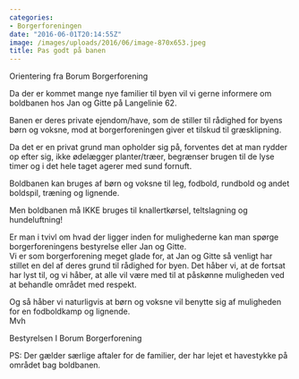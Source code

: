 ```yaml
---
categories:
- Borgerforeningen
date: "2016-06-01T20:14:55Z"
image: /images/uploads/2016/06/image-870x653.jpeg
title: Pas godt på banen
---
```


Orientering fra Borum Borgerforening

Da der er kommet mange nye familier til byen vil vi gerne informere om boldbanen hos Jan og Gitte på Langelinie 62.

Banen er deres private ejendom/have, som de stiller til rådighed for byens børn og voksne, mod at borgerforeningen giver et tilskud til græsklipning.

Da det er en privat grund man opholder sig på, forventes det at man rydder op efter sig, ikke ødelægger planter/træer, begrænser brugen til de lyse timer og i det hele taget agerer med sund fornuft.

Boldbanen kan bruges af børn og voksne til leg, fodbold, rundbold og andet boldspil, træning og lignende.

Men boldbanen må IKKE bruges til knallertkørsel, teltslagning og hundeluftning!

Er man i tvivl om hvad der ligger inden for mulighederne kan man spørge borgerforeningens bestyrelse eller Jan og Gitte.  
Vi er som borgerforening meget glade for, at Jan og Gitte så venligt har stillet en del af deres grund til rådighed for byen. Det håber vi, at de fortsat har lyst til, og vi håber, at alle vil være med til at påskønne muligheden ved at behandle området med respekt.

Og så håber vi naturligvis at børn og voksne vil benytte sig af muligheden for en fodboldkamp og lignende.  
Mvh

Bestyrelsen I Borum Borgerforening

PS: Der gælder særlige aftaler for de familier, der har lejet et havestykke på området bag boldbanen.